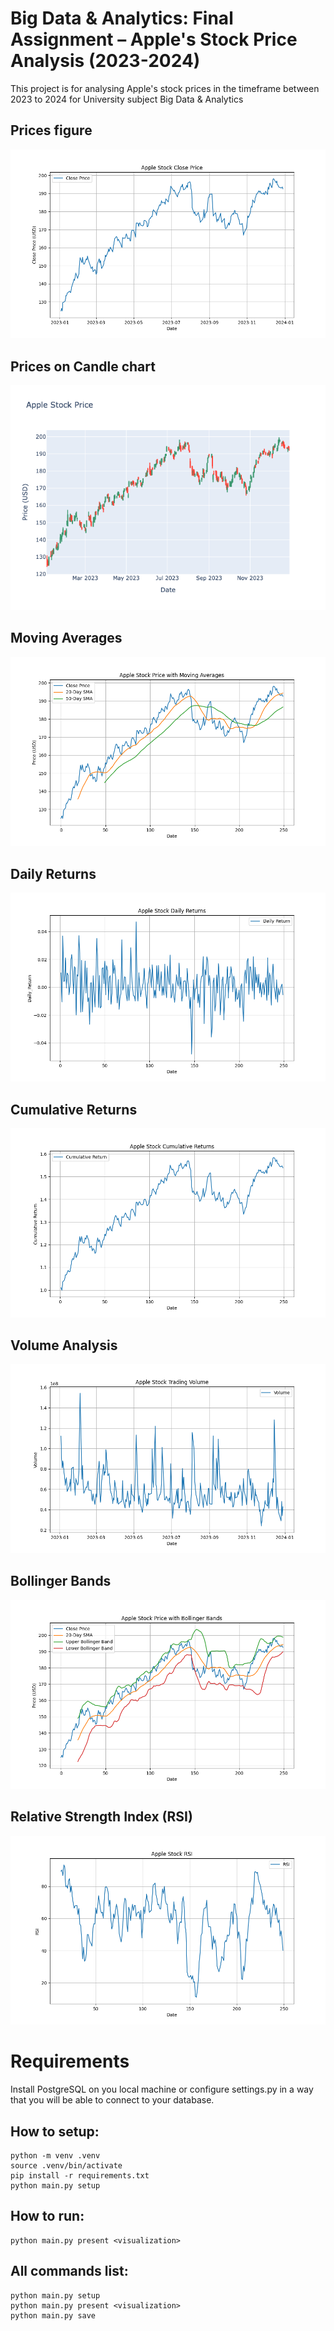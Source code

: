 # Big Data & Analytics: Final Assignment – Apple's Stock Price Analysis (2023-2024)

This project is for analysing Apple's stock prices in the timeframe between 2023 to 2024 for University subject Big Data & Analytics

## Prices figure

![Compiled matplotlib figure example](./images/prices.png)

## Prices on Candle chart

![Compiled plotly figure example](./images/candles.png)

## Moving Averages

![Compiled plotly figure example](./images/averages.png)

## Daily Returns

![Compiled plotly figure example](./images/daily_returns.png)

## Cumulative Returns

![Compiled plotly figure example](./images/cumulative_returns.png)

## Volume Analysis

![Compiled plotly figure example](./images/volume.png)

## Bollinger Bands

![Compiled plotly figure example](./images/bollinger.png)

## Relative Strength Index (RSI)

![Compiled plotly figure example](./images/rsi.png)

# Requirements
Install PostgreSQL on you local machine or configure settings.py in a way that you will be able to connect to your database.

## How to setup:
    python -m venv .venv
    source .venv/bin/activate
    pip install -r requirements.txt
    python main.py setup

## How to run:
    python main.py present <visualization>

## All commands list:
    python main.py setup
    python main.py present <visualization>
    python main.py save
